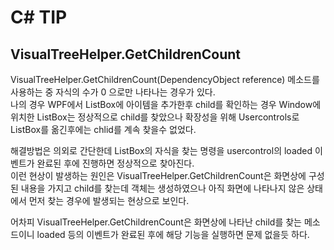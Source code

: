 # C# TIP

## VisualTreeHelper.GetChildrenCount

VisualTreeHelper.GetChildrenCount(DependencyObject reference) 메소드를 사용하는 중 자식의 수가 0 으로만 나타나는 경우가 있다.  
나의 경우 WPF에서 ListBox에 아이템을 추가한후 child를 확인하는 경우 Window에 위치한 ListBox는 정상적으로 child를 찾았으나 확장성을 위해 Usercontrols로 ListBox를 옮긴후에는 chlid를 계속 찾을수 없었다.  

해결방법은 의외로 간단한데 ListBox의 자식을 찾는 명령을 usercontrol의 loaded 이벤트가 완료된 후에 진행하면 정상적으로 찾아진다.  
이런 현상이 발생하는 원인은 VisualTreeHelper.GetChildrenCount은 화면상에 구성된 내용을 가지고 child를 찾는데 객체는 생성하였으나 아직 화면에 나타나지 않은 상태에서 먼저 찾는 경우에 발생되는 현상으로 보인다.  

어차피 VisualTreeHelper.GetChildrenCount은 화면상에 나타난 child를 찾는 메소드이니 loaded 등의 이벤트가 완료된 후에 해당 기능을 실행하면 문제 없을듯 하다.


